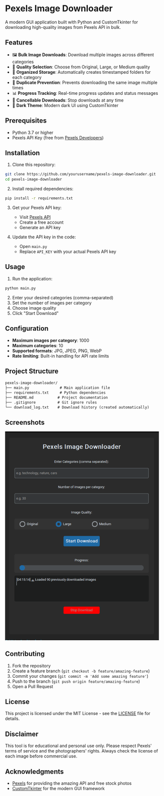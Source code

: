 # Pexels Image Downloader

A modern GUI application built with Python and CustomTkinter for downloading high-quality images from Pexels API in bulk.

## Features

- 🖼️ **Bulk Image Downloads**: Download multiple images across different categories
- 🎨 **Quality Selection**: Choose from Original, Large, or Medium quality
- 📁 **Organized Storage**: Automatically creates timestamped folders for each category
- 🚫 **Duplicate Prevention**: Prevents downloading the same image multiple times
- 📊 **Progress Tracking**: Real-time progress updates and status messages
- 🛑 **Cancellable Downloads**: Stop downloads at any time
- 🌙 **Dark Theme**: Modern dark UI using CustomTkinter

## Prerequisites

- Python 3.7 or higher
- Pexels API Key (free from [Pexels Developers](https://www.pexels.com/api/))

## Installation

1. Clone this repository:
```bash
git clone https://github.com/yourusername/pexels-image-downloader.git
cd pexels-image-downloader
```

2. Install required dependencies:
```bash
pip install -r requirements.txt
```

3. Get your Pexels API key:
   - Visit [Pexels API](https://www.pexels.com/api/)
   - Create a free account
   - Generate an API key

4. Update the API key in the code:
   - Open `main.py`
   - Replace `API_KEY` with your actual Pexels API key

## Usage

1. Run the application:
```bash
python main.py
```

2. Enter your desired categories (comma-separated)
3. Set the number of images per category
4. Choose image quality
5. Click "Start Download"

## Configuration

- **Maximum images per category**: 1000
- **Maximum categories**: 10
- **Supported formats**: JPG, JPEG, PNG, WebP
- **Rate limiting**: Built-in handling for API rate limits

## Project Structure

```
pexels-image-downloader/
├── main.py              # Main application file
├── requirements.txt     # Python dependencies
├── README.md           # Project documentation
├── .gitignore          # Git ignore rules
└── download_log.txt    # Download history (created automatically)
```

## Screenshots

![Application Interface](Screenshot.png)

## Contributing

1. Fork the repository
2. Create a feature branch (`git checkout -b feature/amazing-feature`)
3. Commit your changes (`git commit -m 'Add some amazing feature'`)
4. Push to the branch (`git push origin feature/amazing-feature`)
5. Open a Pull Request

## License

This project is licensed under the MIT License - see the [LICENSE](LICENSE) file for details.

## Disclaimer

This tool is for educational and personal use only. Please respect Pexels' terms of service and the photographers' rights. Always check the license of each image before commercial use.

## Acknowledgments

- [Pexels](https://www.pexels.com/) for providing the amazing API and free stock photos
- [CustomTkinter](https://github.com/TomSchimansky/CustomTkinter) for the modern GUI framework

